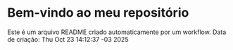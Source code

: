# Bem-vindo ao meu repositório
Este é um arquivo README criado automaticamente por um workflow.
Data de criação: Thu Oct 23 14:12:37 -03 2025

